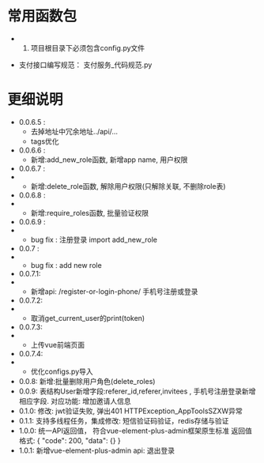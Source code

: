 # 常用函数包

-
    1. 项目根目录下必须包含config.py文件

- 支付接口编写规范：
  支付服务_代码规范.py

# 更细说明

- 0.0.6.5 : 
  - 去掉地址中冗余地址../api/...
  - tags优化
- 0.0.6.6 :
  - 新增:add_new_role函数, 新增app name, 用户权限
- 0.0.6.7 : 
- - 新增:delete_role函数, 解除用户权限(只解除关联, 不删除role表)
- 0.0.6.8 : 
- - 新增:require_roles函数, 批量验证权限
- 0.0.6.9 : 
- - bug fix : 注册登录 import add_new_role
- 0.0.7 : 
- - bug fix : add new role
- 0.0.7.1:
- - 新增api: /register-or-login-phone/   手机号注册或登录
- 0.0.7.2:
- - 取消get_current_user的print(token)
- 0.0.7.3:
- - 上传vue前端页面
- 0.0.7.4:
- - 优化configs.py导入
- 0.0.8: 新增:批量删除用户角色(delete_roles)
- 0.0.9: 表结构User新增字段:referer_id,referer,invitees , 手机号注册登录新增相应字段.  对应功能: 增加邀请人信息
- 0.1.0: 修改: jwt验证失败, 弹出401 HTTPException_AppToolsSZXW异常
- 0.1.1: 支持多线程任务，集成修改: 短信验证码验证，redis存储与验证
- 1.0.0: 统一API返回值，
        符合vue-element-plus-admin框架原生标准
        返回值格式:
        {
            "code": 200,
            "data": {}
        }
- 1.0.1: 新增vue-element-plus-admin api: 退出登录